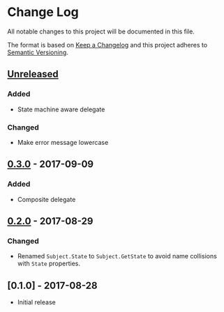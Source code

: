 # Change Log


All notable changes to this project will be documented in this file.

The format is based on [Keep a Changelog](http://keepachangelog.com/en/1.0.0/)
and this project adheres to [Semantic Versioning](http://semver.org/spec/v2.0.0.html).


## [Unreleased]

### Added

- State machine aware delegate

### Changed

- Make error message lowercase


## [0.3.0] - 2017-09-09

### Added

- Composite delegate


## [0.2.0] - 2017-08-29

### Changed

- Renamed `Subject.State` to `Subject.GetState` to avoid name collisions with `State` properties.


## [0.1.0] - 2017-08-28

- Initial release


[Unreleased]: https://github.com/goph/fsm/compare/v0.3.0...HEAD
[0.3.0]: https://github.com/goph/fsm/compare/v0.2.0...v0.3.0
[0.2.0]: https://github.com/goph/fsm/compare/v0.1.0...v0.2.0
